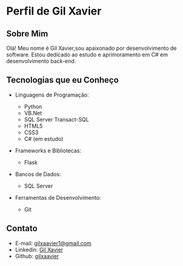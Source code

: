 # Perfil de Gil Xavier

## Sobre Mim

Olá! Meu nome é Gil Xavier,sou apaixonado por desenvolvimento de software. Estou dedicado ao estudo e aprimoramento em C# em desenvolvimento back-end.

## Tecnologias que eu Conheço

- Linguagens de Programação:
  - Python
  - VB.Net
  - SQL Server Transact-SQL
  - HTML5
  - CSS3
  - C# (em estudo)

- Frameworks e Bibliotecas:
  - Flask

- Bancos de Dados:
  - SQL Server

- Ferramentas de Desenvolvimento:
  - Git

## Contato

- E-mail: gilxaavier1@gmail.com
- Linkedin: [Gil Xavier](https://www.linkedin.com/in/gil-xavie/)
- Github: [gilxaavier](https://github.com/gilxaavier)
